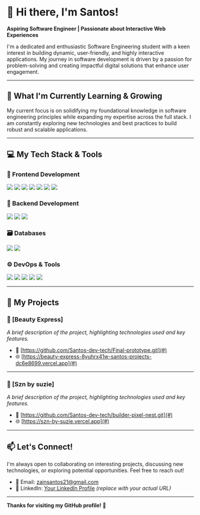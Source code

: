 # 👋 Hi there, I'm Santos!

**Aspiring Software Engineer | Passionate about Interactive Web Experiences**

I'm a dedicated and enthusiastic Software Engineering student with a keen interest in building dynamic, user-friendly, and highly interactive applications. My journey in software development is driven by a passion for problem-solving and creating impactful digital solutions that enhance user engagement.

---

## 🌱 What I'm Currently Learning & Growing

My current focus is on solidifying my foundational knowledge in software engineering principles while expanding my expertise across the full stack. I am constantly exploring new technologies and best practices to build robust and scalable applications.

---

## 💻 My Tech Stack & Tools

### 🚧 Frontend Development  
<p>
  <img src="https://img.shields.io/badge/HTML5-E34F26?logo=html5&logoColor=white&style=for-the-badge" />
  <img src="https://img.shields.io/badge/CSS3-1572B6?logo=css3&logoColor=white&style=for-the-badge" />
  <img src="https://img.shields.io/badge/JavaScript-F7DF1E?logo=javascript&logoColor=black&style=for-the-badge" />
  <img src="https://img.shields.io/badge/TypeScript-3178C6?logo=typescript&logoColor=white&style=for-the-badge" />
  <img src="https://img.shields.io/badge/React-61DAFB?logo=react&logoColor=black&style=for-the-badge" />
  <img src="https://img.shields.io/badge/Vite-646CFF?logo=vite&logoColor=white&style=for-the-badge" />
  <img src="https://img.shields.io/badge/Next.js-000000?logo=next.js&logoColor=white&style=for-the-badge" />
</p>

### 🧠 Backend Development  
<p>
  <img src="https://img.shields.io/badge/Python-3776AB?logo=python&logoColor=white&style=for-the-badge" />
  <img src="https://img.shields.io/badge/Flask-000000?logo=flask&logoColor=white&style=for-the-badge" />
  <img src="https://img.shields.io/badge/Django-092E20?logo=django&logoColor=white&style=for-the-badge" />
</p>

### 🗃️ Databases  
<p>
  <img src="https://img.shields.io/badge/PostgreSQL-4169E1?logo=postgresql&logoColor=white&style=for-the-badge" />
  <img src="https://img.shields.io/badge/Firebase-FFCA28?logo=firebase&logoColor=black&style=for-the-badge" />
</p>

### ⚙️ DevOps & Tools  
<p>
  <img src="https://img.shields.io/badge/Vercel-000000?logo=vercel&logoColor=white&style=for-the-badge" />
  <img src="https://img.shields.io/badge/Docker-2496ED?logo=docker&logoColor=white&style=for-the-badge" />
  <img src="https://img.shields.io/badge/Postman-FF6C37?logo=postman&logoColor=white&style=for-the-badge" />
  <img src="https://img.shields.io/badge/Git-F05032?logo=git&logoColor=white&style=for-the-badge" />
  <img src="https://img.shields.io/badge/GitHub-181717?logo=github&logoColor=white&style=for-the-badge" />
</p>

---

## 🚀 My Projects

### 🔹 [Beauty Express]
_A brief description of the project, highlighting technologies used and key features._

- 🔗 [https://github.com/Santos-dev-tech/Final-prototype.git](#)
- 🌐 [https://beauty-express-8yuhrx41w-santos-projects-dc6e8699.vercel.app](#)

---

### 🔹 [Szn by suzie]
_A brief description of the project, highlighting technologies used and key features._

- 🔗 [https://github.com/Santos-dev-tech/builder-pixel-nest.git](#)
- 🌐 [https://szn-by-suzie.vercel.app](#)
---

## 📫 Let's Connect!

I'm always open to collaborating on interesting projects, discussing new technologies, or exploring potential opportunities. Feel free to reach out!

- 📧 Email: [zainsantos21@gmail.com](mailto:zainsantos21@gmail.com)  
- 💼 LinkedIn: [Your LinkedIn Profile](https://www.linkedin.com/in/santos-dev) _(replace with your actual URL)_

---

**Thanks for visiting my GitHub profile! 🚀**

